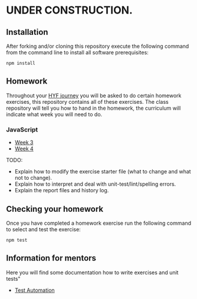# UNDER CONSTRUCTION.

## Installation

After forking and/or cloning this repository execute the following command from the command line to install all software prerequisites:

```
npm install
```

## Homework

Throughout your [HYF journey](https://github.com/HackYourFuture/curriculum) you will be asked to do certain homework exercises, this repository contains all of these exercises. The class repository will tell you how to hand in the homework, the curriculum will indicate what week you will need to do.

### JavaScript

- [Week 3](/1-JavaScript/Week3/README.md)
- [Week 4](/1-JavaScript/Week4/README.md)

TODO:

- Explain how to modify the exercise starter file (what to change and what not to change).
- Explain how to interpret and deal with unit-test/lint/spelling errors.
- Explain the report files and history log.

## Checking your homework

Once you have completed a homework exercise run the following command to select and test the exercise:

```
npm test
```

## Information for mentors

Here you will find some documentation how to write exercises and unit tests"

- [Test Automation](/test-automation/README.md)

